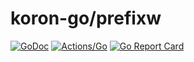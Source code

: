 # koron-go/prefixw

[![GoDoc](https://godoc.org/github.com/koron-go/prefixw?status.svg)](https://godoc.org/github.com/koron-go/prefixw)
[![Actions/Go](https://github.com/koron-go/prefixw/workflows/Go/badge.svg)](https://github.com/koron-go/prefixw/actions?query=workflow%3AGo)
[![Go Report Card](https://goreportcard.com/badge/github.com/koron-go/prefixw)](https://goreportcard.com/report/github.com/koron-go/prefixw)
